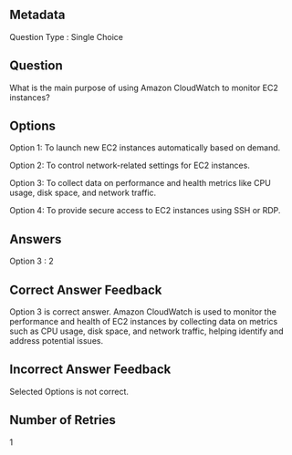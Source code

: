 ## Metadata
Question Type : Single Choice

## Question
What is the main purpose of using Amazon CloudWatch to monitor EC2 instances?

## Options
Option 1: To launch new EC2 instances automatically based on demand.

Option 2: To control network-related settings for EC2 instances.

Option 3: To collect data on performance and health metrics like CPU usage, disk space, and network traffic.

Option 4: To provide secure access to EC2 instances using SSH or RDP.

## Answers
Option 3 : 2

## Correct Answer Feedback
Option 3 is correct answer.
Amazon CloudWatch is used to monitor the performance and health of EC2 instances by collecting data on metrics such as CPU usage, disk space, and network traffic, helping identify and address potential issues.

## Incorrect Answer Feedback
Selected Options is not correct.

## Number of Retries
1